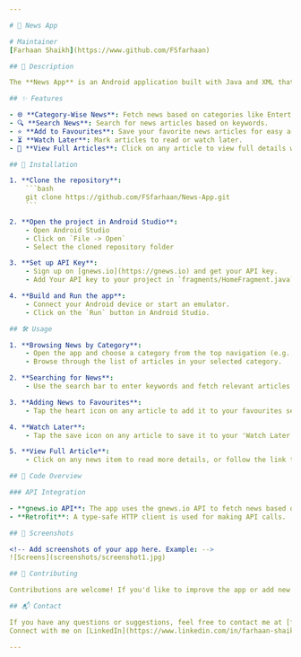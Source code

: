 ```yaml
---

# 📰 News App

# Maintainer 
[Farhaan Shaikh](https://www.github.com/FSfarhaan)

## 📖 Description

The **News App** is an Android application built with Java and XML that allows users to stay updated with the latest news across various categories. Users can browse news by category, search for news based on keywords, and save articles for later reading. The app fetches news data from the **gnews.io** API, offering a seamless and intuitive interface for keeping up with current events.

## ✨ Features

- 🌐 **Category-Wise News**: Fetch news based on categories like Entertainment, Sports, Politics, Technology, and more.
- 🔍 **Search News**: Search for news articles based on keywords.
- ⭐ **Add to Favourites**: Save your favorite news articles for easy access later.
- ⏳ **Watch Later**: Mark articles to read or watch later.
- 📜 **View Full Articles**: Click on any article to view full details with an option to open the original source.

## 🚀 Installation

1. **Clone the repository**:
    ```bash
    git clone https://github.com/FSfarhaan/News-App.git
    ```

2. **Open the project in Android Studio**:
    - Open Android Studio
    - Click on `File -> Open`
    - Select the cloned repository folder

3. **Set up API Key**:
    - Sign up on [gnews.io](https://gnews.io) and get your API key.
    - Add Your API key to your project in `fragments/HomeFragment.java` line 86 and `fragments/SearchFragment.java` line 75 file.

4. **Build and Run the app**:
    - Connect your Android device or start an emulator.
    - Click on the `Run` button in Android Studio.

## 🛠️ Usage

1. **Browsing News by Category**:
    - Open the app and choose a category from the top navigation (e.g., Entertainment, Sports, etc.).
    - Browse through the list of articles in your selected category.

2. **Searching for News**:
    - Use the search bar to enter keywords and fetch relevant articles.

3. **Adding News to Favourites**:
    - Tap the heart icon on any article to add it to your favourites section.

4. **Watch Later**:
    - Tap the save icon on any article to save it to your 'Watch Later' list.

5. **View Full Article**:
    - Click on any news item to read more details, or follow the link to the original article for the full content.

## 🧩 Code Overview

### API Integration

- **gnews.io API**: The app uses the gnews.io API to fetch news based on categories and search terms.
- **Retrofit**: A type-safe HTTP client is used for making API calls.

## 📱 Screenshots

<!-- Add screenshots of your app here. Example: -->
![Screens](screenshots/screenshot1.jpg)

## 🤝 Contributing

Contributions are welcome! If you'd like to improve the app or add new features, feel free to create an issue or submit a pull request.

## 📬 Contact

If you have any questions or suggestions, feel free to contact me at [farhaan8d@gmail.com](mailto:farhaan8d@gmail.com).  
Connect with me on [LinkedIn](https://www.linkedin.com/in/farhaan-shaikh-422301252/).

---
```

